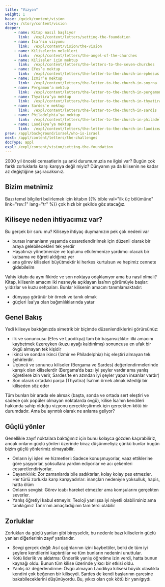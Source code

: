 ```yaml
---
title: "Vizyon"
weight: 1
base: /quick/content/vision
story: /story/content/vision
deeper:
    - name: Kitap nasıl başlıyor
      link:  /expl/content/letters/setting-the-foundation
    - name: İsa’nın vizyonu
      link:  /expl/content/vision/the-vision
    - name: Kiliselerin melekleri
      link:  /expl/content/letters/the-angel-of-the-churches
    - name: Kiliseler için mektup
      link:  /expl/content/letters/the-letters-to-the-seven-churches
    - name: Efes’e mektup
      link:  /expl/content/letters/the-letter-to-the-church-in-ephesus
    - name: İzmir’e mektup
      link:  /expl/content/letters/the-letter-to-the-church-in-smyrna
    - name: Pergamon’a mektup
      link:  /expl/content/letters/the-letter-to-the-church-in-pergamon
    - name: Thyatira’ya mektup
      link:  /expl/content/letters/the-letter-to-the-church-in-thyatira
    - name: Sardes’e mektup
      link:  /expl/content/letters/the-letter-to-the-church-in-sardis
    - name: Philadelphia’ya mektup
      link:  /expl/content/letters/the-letter-to-the-church-in-philadelphia
    - name: Laodikya’ya mektup
      link:  /expl/content/letters/the-letter-to-the-church-in-laodicea
prev: /appl/background/israel/who-is-israel
next: /appl/content/letters/the-challenges
docType: appl
expl: /expl/content/vision/setting-the-foundation
---
```


2000 yıl önceki cemaatlerin şu anki durumumuzla ne ilgisi var? Bugün çok farklı zorluklarla karşı karşıya değil miyiz? Dünyanın ya da kilisenin ne kadar az değiştiğine şaşıracaksınız.

## Bizim metnimiz

<a name="7aff"></a>
Bazı temel bilgileri belirlemek için kitabın {{% bible val="ilk üç bölümüne" link="rev:1" lang="tr" %}} çok hızlı bir şekilde göz atacağız.

## Kiliseye neden ihtiyacımız var?

<a name="162d"></a>
Bu gerçek bir soru mu? Kiliseye ihtiyaç duymamızın pek çok nedeni var

- burası inananların yaşamda cesaretlendirilmek için düzenli olarak bir araya gelebilecekleri tek yerdir
- Hayatınızı yönetmenize ve toplumu etkilemenize yardımcı olacak bir kutsama ve öğreti aldığınız yer
- ana görev ki̇li̇seleri̇ büyütmekti̇r ki̇ herkes kurtulsun ve hepi̇mi̇z cennete gi̇debi̇leli̇m

Vahiy kitabı da aynı fikirde ve son noktaya odaklanıyor ama bu nasıl olmalı? Kitap, kilisenin amacını iki nesneyle açıklayan İsa’nın görümüyle başlar: yıldızlar ve kuzu sehpaları. Bunlar kilisenin amacını tanımlamaktadır:

- dünyaya görünür bir örnek ve tanık olmak
- güçleri İsa’ya olan bağımlılıklarında yatar

## Genel Bakış

<a name="dfec"></a>
Yedi kiliseye baktığınızda simetrik bir biçimde düzenlendiklerini görürsünüz:

- ilk ve sonuncusu (Efes ve Laodikya) tam bir başarısızlıktır: ilki amacını kaybetmek üzereyken (kuzu ayağı kaldırılmış) sonuncusu en ufak bir övgü almayan tek kişidir
- ikinci ve sondan ikinci (İzmir ve Philadelphia) hiç eleştiri almayan tek şehirlerdir.
- Üçüncü ve sonuncu kiliseler (Bergama ve Sardes) değerlendirmelerinde karışık olan kiliselerdir (Bergama’da bazı iyi şeyler vardır ama yanlış öğretilere izin verir, Sardes’te en azından iyi şeyler yapan insanlar vardır)
- Son olarak ortadaki parça (Thyatira) İsa’nın örnek almak istediği bir kiliseden söz eder

Tüm bunları bir arada ele alırsak (başta, sonda ve ortada sert eleştiri ve sadece çok popüler olmayan noktalarda övgü), kilise İsa’nın kendileri hakkında sahip olduğu vizyonu gerçekleştirmek için gerçekten kötü bir durumdadır. Ama bu ayrıntılı olarak ne anlama geliyor?

## Güçlü yönler

<a name="9deb"></a>
Genellikle zayıf noktalara baktığımız için bunu kolayca gözden kaçırabiliriz, ancak onların güçlü yönleri üzerinde biraz düşünmeliyiz çünkü bunlar bugün bizim güçlü yönlerimiz olmayabilir.

- Onların iyi işleri ve hizmetleri: Sadece konuşmuyorlar, vaaz ettiklerine göre yaşıyorlar, yoksullara yardım ediyorlar ve acı çekenleri cesaretlendiriyorlar.
- Dayanıklılık: Zor zamanlarda bile sadıktırlar, kolay kolay pes etmezler. Her türlü zorlukla karşı karşıyadırlar: inançları nedeniyle yoksulluk, hapis, hatta ölüm
- Onların sevgisi: Görev icabı hareket etmezler ama komşularını gerçekten severler.
- Yanlış öğretiyi kabul etmeyin: Teoloji yanlışsa iyi niyetli olabilirsiniz ama tanıklığınız Tanrı’nın amaçladığının tam tersi olabilir

## Zorluklar

<a name="a25d"></a>
Zorlukları da güçlü yanları gibi bireyseldir, bu nedenle bazı kiliselerin güçlü yanları diğerlerinin zayıf yanlarıdır.

- Sevgi gerçek değil: Asıl çağrılarının izini kaybettiler, belki de tüm iyi şeylere kendilerini kaptırdılar ve tüm bunların nedenini unuttular.
- Kötü liderlik ve aldatma: Önderlik yanlış öğretime izin verdi, hatta bunun kaynağı oldu. Bunun tüm kilise üzerinde yıkıcı bir etkisi oldu.
- Yanlış öz değerlendirme: Övgü almayan Laodikya kilisesi büyük olasılıkla kendini çok beğenen bir kiliseydi. Sardes de kendi başlarının çaresine bakabileceklerini düşünüyordu. Bu, yıkıcı olan çok kötü bir yanılgıydı.
